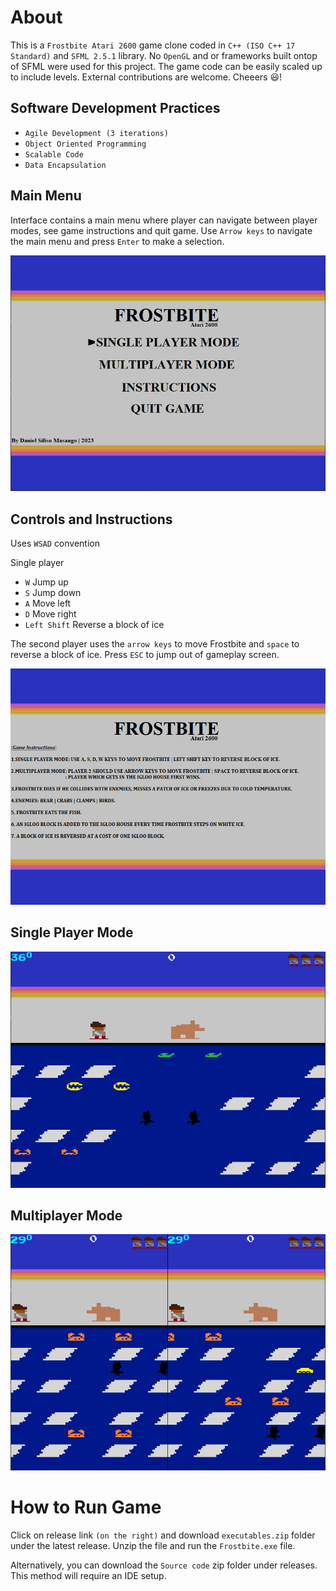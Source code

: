# About
This is a `Frostbite Atari 2600` game clone coded in `C++ (ISO C++ 17 Standard)` and `SFML 2.5.1` library. No `OpenGL` and or frameworks built ontop of SFML were used for this project. The game code can be easily scaled up to include levels. External contributions are welcome. Cheeers :smiley:!

## Software Development Practices

- `Agile Development (3 iterations)`
- `Object Oriented Programming`
- `Scalable Code`
- `Data Encapsulation`

## Main Menu
Interface contains a main menu where player can navigate between player modes, see game instructions and quit game. Use `Arrow keys` to navigate the main menu and press `Enter` to make a selection.

![image](resources/menuscreen_MD.png)

## Controls and Instructions

Uses `WSAD` convention

Single player
- `W` Jump up
- `S` Jump down
- `A` Move left
- `D` Move right
- `Left Shift` Reverse a block of ice

The second player uses the `arrow keys` to move Frostbite and `space` to reverse a block of ice. Press `ESC` to jump out of gameplay screen. 

![image](resources/instructions_MD.png)

## Single Player Mode

![image](resources/single_player_mode.png)

## Multiplayer Mode

![image](resources/multiplayer.png)

# How to Run Game
Click on release link `(on the right)` and download `executables.zip` folder under the latest release. Unzip the file and run the `Frostbite.exe` file.

Alternatively, you can download the `Source code` zip folder under releases. This method will require an IDE setup.
